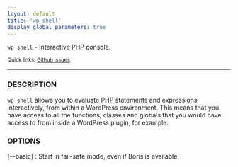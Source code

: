 ```yaml
---
layout: default
title: 'wp shell'
display_global_parameters: true
---
```


`wp shell` - Interactive PHP console.

<small>Quick links: <a href="https://github.com/wp-cli/wp-cli/issues?q=is%3Aopen+label%3Acommand%3Ashell+sort%3Aupdated-desc">Github issues</a></small>

<hr />

### DESCRIPTION

`wp shell` allows you to evaluate PHP statements and expressions interactively, from within a WordPress environment. This means that you have access to all the functions, classes and globals that you would have access to from inside a WordPress plugin, for example.

### OPTIONS

[\--basic]
: Start in fail-safe mode, even if Boris is available.



